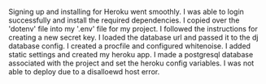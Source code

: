 Signing up and installing for Heroku went smoothly. I was able to login successfully and install the required dependencies. I copied over the 'dotenv' file into my '.env' file for my project. I followed the instructions for creating a new secret key. I loaded the database url and passed it to the dj database config. I created a procfile and configured whitenoise. I added static settings and created my heroku app. I made a postgresql database associated with the project and set the heroku config variables. I was not able to deploy due to a disalloewd host error.